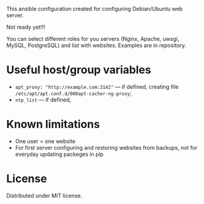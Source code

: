 This ansible configuration created for configuring Debian/Ubuntu web server.

Not ready yet!!!

You can select different roles for you servers (Nginx, Apache, uwsgi, MySQL, PostgreSQL) and list with websites.
Examples are in repository.

# Useful host/group variables

* `apt_proxy: "http://example.com:3142"` — if defined, creating file `/etc/apt/apt.conf.d/000apt-cacher-ng-proxy`;
* `ntp_list` — if defined,

# Known limitations

* One user = one website
* For first server configuring and restoring websites from backups, not for everyday updating packeges in pip

# License

Distributed under MIT license.
